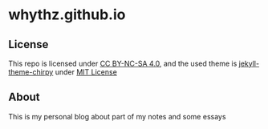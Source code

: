 # whythz.github.io

## License
This repo is licensed under [CC BY-NC-SA 4.0](https://creativecommons.org/licenses/by-nc-sa/4.0/deed.zh-hans), and the used theme is [jekyll-theme-chirpy](https://github.com/cotes2020/jekyll-theme-chirpy) under [MIT License](https://spdx.org/licenses/MIT)

## About
This is my personal blog about part of my notes and some essays